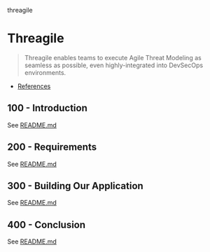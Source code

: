 threagile
# Threagile

> Threagile enables teams to execute Agile Threat Modeling as seamless as possible, even highly-integrated into DevSecOps environments.

- [References](.REFERENCES.md)

## 100 - Introduction

See [README.md](./100/README.md)

## 200 - Requirements

See [README.md](./200/README.md)

## 300 - Building Our Application

See [README.md](./300/README.md)

## 400 - Conclusion

See [README.md](./400/README.md)
